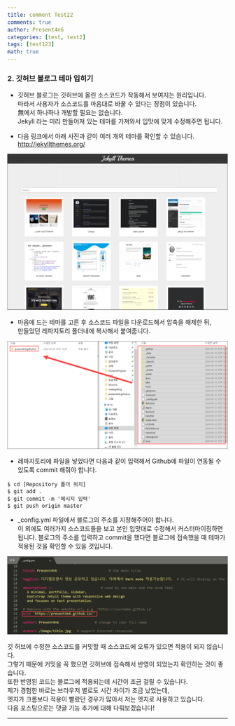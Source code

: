 ```yaml
---
title: comment Test22
comments: true
author: Present4n6
categories: [test, test2]
tags: [test123]
math: true
---
```


### **2. 깃허브 블로그 테마 입히기**  

* 깃허브 블로그는 깃허브에 올린 소스코드가 작동해서 보여지는 원리입니다.  
따라서 사용자가 소스코드를 마음대로 바꿀 수 있다는 장점이 있습니다.  
無에서 하나하나 개발할 필요는 없습니다.  
Jekyll 라는 미리 만들어져 있는 테마를 가져와서 입맛에 맞게 수정해주면 됩니다.  

* 다음 링크에서 아래 사진과 같이 여러 개의 테마를 확인할 수 있습니다.  
<http://jekyllthemes.org/>  

![upload-image](/assets/post/makegitblog/6.png) 

* 마음에 드는 테마를 고른 후 소스코드 파일을 다운로드해서 압축을 해제한 뒤,  
만들었던 레파지토리 폴더내에 복사해서 붙여줍니다.  

![upload-image](/assets/post/makegitblog/7.png) 

* 레파지토리에 파일을 넣었다면 다음과 같이 입력해서 Github에 파일이 연동될 수 있도록 commit 해줘야 합니다.  

```console
$ cd [Repository 폴더 위치]
$ git add .
$ git commit -m '메시지 입력'
$ git push origin master
```  
* _config.yml 파일에서 블로그의 주소를 지정해주어야 합니다.  
이 외에도 여러가지 소스코드들을 보고 본인 입맛대로 수정해서 커스터마이징하면 됩니다. 
블로그의 주소를 입력하고 commit을 했다면 블로그에 접속했을 때 테마가 적용된 것을 확인할 수 있을 것입니다.   

![upload-image](/assets/post/makegitblog/8.png) 

깃 허브에 수정한 소스코드를 커밋할 때 소스코드에 오류가 있으면 적용이 되지 않습니다.  
그렇기 때문에 커밋을 꼭 했으면 깃허브에 접속해서 반영이 되었는지 확인하는 것이 좋습니다.  
또한 반영된 코드는 블로그에 적용되는데 시간이 조금 걸릴 수 있습니다.  
제가 경험한 바로는 브라우저 별로도 시간 차이가 조금 났었는데,  
엣지가 크롬보다 적용이 빨랐던 경우가 많아서 저는 엣지로 사용하고 있습니다.  
다음 포스팅으로는 댓글 기능 추가에 대해 다뤄보겠습니다! 
* * *